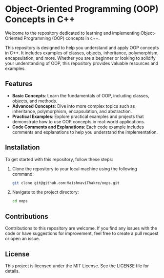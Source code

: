 
#  Object-Oriented Programming (OOP) Concepts in C++

Welcome to the repository dedicated to learning and implementing Object-Oriented Programming (OOP) concepts in c++.

This repository is designed to help you understand and apply OOP concepts in C++. It includes examples of classes, objects, inheritance, polymorphism, encapsulation, and more. Whether you are a beginner or looking to solidify your understanding of OOP, this repository provides valuable resources and examples.

## Features

- **Basic Concepts**: Learn the fundamentals of OOP, including classes, objects, and methods.
- **Advanced Concepts**: Dive into more complex topics such as inheritance, polymorphism, encapsulation, and abstraction.
- **Practical Examples**: Explore practical examples and projects that demonstrate how to use OOP concepts in real-world applications.
- **Code Comments and Explanations**: Each code example includes comments and explanations to help you understand the implementation.
## Installation

To get started with this repository, follow these steps:

1. Clone the repository to your local machine using the following command:
    ```bash
    git clone git@github.com:VaishnaviThakre/oops.git
    ```
2. Navigate to the project directory:
    ```bash
    cd oops
    ```
## Contributions


Contributions to this repository are welcome. If you find any issues with the code or have suggestions for improvement, feel free to create a pull request or open an issue.

## License

This project is licensed under the MIT License. See the LICENSE file for details.
